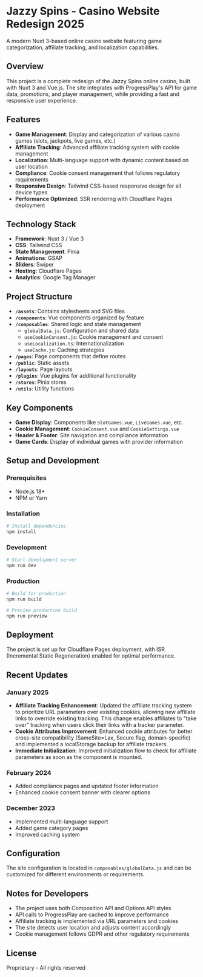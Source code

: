 # Jazzy Spins - Casino Website Redesign 2025

A modern Nuxt 3-based online casino website featuring game categorization, affiliate tracking, and localization capabilities.

## Overview

This project is a complete redesign of the Jazzy Spins online casino, built with Nuxt 3 and Vue.js. The site integrates with ProgressPlay's API for game data, promotions, and player management, while providing a fast and responsive user experience.

## Features

- **Game Management**: Display and categorization of various casino games (slots, jackpots, live games, etc.)
- **Affiliate Tracking**: Advanced affiliate tracking system with cookie management
- **Localization**: Multi-language support with dynamic content based on user location
- **Compliance**: Cookie consent management that follows regulatory requirements
- **Responsive Design**: Tailwind CSS-based responsive design for all device types
- **Performance Optimized**: SSR rendering with Cloudflare Pages deployment

## Technology Stack

- **Framework**: Nuxt 3 / Vue 3
- **CSS**: Tailwind CSS
- **State Management**: Pinia
- **Animations**: GSAP
- **Sliders**: Swiper
- **Hosting**: Cloudflare Pages
- **Analytics**: Google Tag Manager

## Project Structure

- **`/assets`**: Contains stylesheets and SVG files
- **`/components`**: Vue components organized by feature
- **`/composables`**: Shared logic and state management
  - `globalData.js`: Configuration and shared data
  - `useCookieConsent.js`: Cookie management and consent
  - `useLocalization.ts`: Internationalization
  - `useCache.js`: Caching strategies
- **`/pages`**: Page components that define routes
- **`/public`**: Static assets
- **`/layouts`**: Page layouts
- **`/plugins`**: Vue plugins for additional functionality
- **`/stores`**: Pinia stores
- **`/utils`**: Utility functions

## Key Components

- **Game Display**: Components like `SlotGames.vue`, `LiveGames.vue`, etc.
- **Cookie Management**: `CookieConsent.vue` and `CookieSettings.vue`
- **Header & Footer**: Site navigation and compliance information
- **Game Cards**: Display of individual games with provider information

## Setup and Development

### Prerequisites

- Node.js 18+ 
- NPM or Yarn

### Installation

```bash
# Install dependencies
npm install
```

### Development

```bash
# Start development server
npm run dev
```

### Production

```bash
# Build for production
npm run build

# Preview production build
npm run preview
```

## Deployment

The project is set up for Cloudflare Pages deployment, with ISR (Incremental Static Regeneration) enabled for optimal performance.

## Recent Updates

### January 2025
- **Affiliate Tracking Enhancement**: Updated the affiliate tracking system to prioritize URL parameters over existing cookies, allowing new affiliate links to override existing tracking. This change enables affiliates to "take over" tracking when users click their links with a tracker parameter.
- **Cookie Attributes Improvement**: Enhanced cookie attributes for better cross-site compatibility (SameSite=Lax, Secure flag, domain-specific) and implemented a localStorage backup for affiliate trackers.
- **Immediate Initialization**: Improved initialization flow to check for affiliate parameters as soon as the component is mounted.

### February 2024
- Added compliance pages and updated footer information
- Enhanced cookie consent banner with clearer options

### December 2023
- Implemented multi-language support
- Added game category pages
- Improved caching system

## Configuration

The site configuration is located in `composables/globalData.js` and can be customized for different environments or requirements.

## Notes for Developers

- The project uses both Composition API and Options API styles
- API calls to ProgressPlay are cached to improve performance
- Affiliate tracking is implemented via URL parameters and cookies
- The site detects user location and adjusts content accordingly
- Cookie management follows GDPR and other regulatory requirements

## License

Proprietary - All rights reserved
